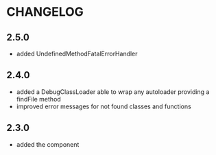CHANGELOG
=========

2.5.0
-----

* added UndefinedMethodFatalErrorHandler

2.4.0
-----

 * added a DebugClassLoader able to wrap any autoloader providing a findFile method
 * improved error messages for not found classes and functions

2.3.0
-----

 * added the component
